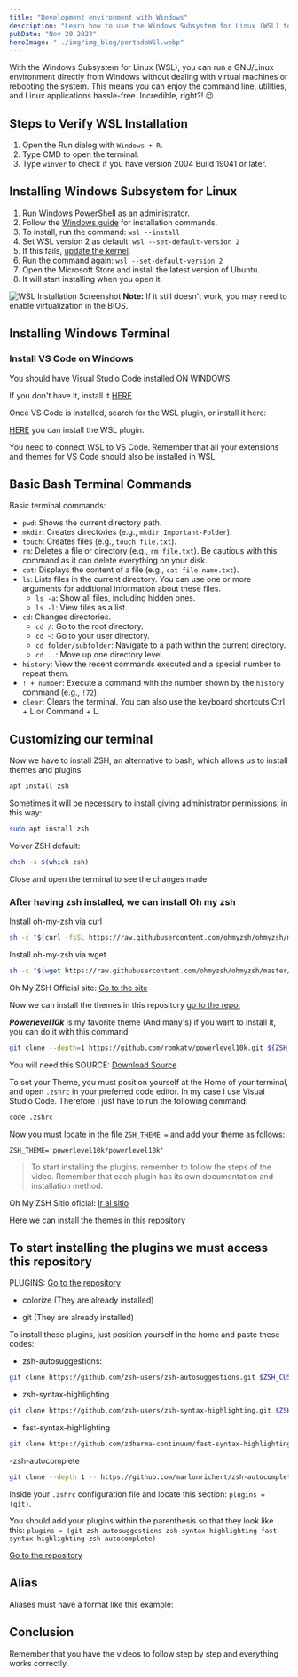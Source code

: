 ```yaml
---
title: "Development environment with Windows"
description: "Learn how to use the Windows Subsystem for Linux (WSL) to have a development environment in Windows"
pubDate: "Nov 20 2023"
heroImage: "../img/img_blog/portadaWSl.webp"
---
```


With the Windows Subsystem for Linux (WSL), you can run a GNU/Linux environment directly from Windows without dealing with virtual machines or rebooting the system. This means you can enjoy the command line, utilities, and Linux applications hassle-free. Incredible, right?! 😉

## Steps to Verify WSL Installation

1. Open the Run dialog with `Windows + R`.
2. Type CMD to open the terminal.
3. Type `winver` to check if you have version 2004 Build 19041 or later.

## Installing Windows Subsystem for Linux

1. Run Windows PowerShell as an administrator.
2. Follow the [Windows guide](https://learn.microsoft.com/en-us/windows/wsl/install) for installation commands.
3. To install, run the command: `wsl --install`
4. Set WSL version 2 as default: `wsl --set-default-version 2`
5. If this fails, [update the kernel](https://learn.microsoft.com/en-us/windows/wsl/install-manual#step-4---download-the-linux-kernel-update-package).
6. Run the command again: `wsl --set-default-version 2`
7. Open the Microsoft Store and install the latest version of Ubuntu.
8. It will start installing when you open it.

![WSL Installation Screenshot](/img/img_blog/ejemploWSLterminal.webp)
**Note:** If it still doesn't work, you may need to enable virtualization in the BIOS.

## Installing Windows Terminal

### Install VS Code on Windows

You should have Visual Studio Code installed ON WINDOWS.

If you don't have it, install it [HERE](https://code.visualstudio.com/download).

Once VS Code is installed, search for the WSL plugin, or install it here:

[HERE](https://marketplace.visualstudio.com/items?itemName=ms-vscode-remote.remote-wsl) you can install the WSL plugin.

You need to connect WSL to VS Code. Remember that all your extensions and themes for VS Code should also be installed in WSL.

## Basic Bash Terminal Commands

Basic terminal commands:

- `pwd`: Shows the current directory path.
- `mkdir`: Creates directories (e.g., `mkdir Important-Folder`).
- `touch`: Creates files (e.g., `touch file.txt`).
- `rm`: Deletes a file or directory (e.g., `rm file.txt`). Be cautious with this command as it can delete everything on your disk.
- `cat`: Displays the content of a file (e.g., `cat file-name.txt`).
- `ls`: Lists files in the current directory. You can use one or more arguments for additional information about these files.
  - `ls -a`: Show all files, including hidden ones.
  - `ls -l`: View files as a list.
- `cd`: Changes directories.
  - `cd /`: Go to the root directory.
  - `cd ~`: Go to your user directory.
  - `cd folder/subfolder`: Navigate to a path within the current directory.
  - `cd ..`: Move up one directory level.
- `history`: View the recent commands executed and a special number to repeat them.
- `! + number`: Execute a command with the number shown by the `history` command (e.g., `!72`).
- `clear`: Clears the terminal. You can also use the keyboard shortcuts Ctrl + L or Command + L.

## Customizing our terminal

Now we have to install ZSH, an alternative to bash, which allows us to install themes and plugins

```bash
apt install zsh
```

Sometimes it will be necessary to install giving administrator permissions, in this way:

```bash
sudo apt install zsh
```

Volver ZSH default:

```bash
chsh -s $(which zsh)
```

Close and open the terminal to see the changes made.

### After having zsh installed, we can install Oh my zsh

Install oh-my-zsh via curl

```bash
sh -c "$(curl -fsSL https://raw.githubusercontent.com/ohmyzsh/ohmyzsh/master/tools/install.sh)"
```

Install oh-my-zsh via wget

```bash
sh -c "$(wget https://raw.githubusercontent.com/ohmyzsh/ohmyzsh/master/tools/install.sh -O -)"
```

Oh My ZSH Official site: [Go to the site](https://ohmyz.sh/)

Now we can install the themes in this repository [go to the repo.](https://github.com/ohmyzsh/ohmyzsh/wiki/Themes)

**_Powerlevel10k_** is my favorite theme (And many's) if you want to install it, you can do it with this command:

```bash
git clone --depth=1 https://github.com/romkatv/powerlevel10k.git ${ZSH_CUSTOM:-$HOME/.oh-my-zsh/custom}/themes/powerlevel10k
```

You will need this SOURCE: [Download Source](https://github.com/romkatv/powerlevel10k-media/raw/master/MesloLGS%20NF%20Regular.ttf)

To set your Theme, you must position yourself at the Home of your terminal, and open `.zshrc` in your preferred code editor. In my case I use Visual Studio Code. Therefore I just have to run the following command:

```bash
code .zshrc
```

Now you must locate in the file `ZSH_THEME =` and add your theme as follows:

```zshrc
ZSH_THEME='powerlevel10k/powerlevel10k'
```

> To start installing the plugins, remember to follow the steps of the video. Remember that each plugin has its own documentation and installation method.

Oh My ZSH Sitio oficial: [Ir al sitio](https://ohmyz.sh/)

[Here](https://github.com/ohmyzsh/ohmyzsh/wiki/Themes) we can install the themes in this repository

## To start installing the plugins we must access this repository

PLUGINS: [Go to the repository](https://github.com/ohmyzsh/ohmyzsh/wiki/Plugins)

- colorize (They are already installed)

- git (They are already installed)

To install these plugins, just position yourself in the home and paste these codes:

- zsh-autosuggestions:

```bash
git clone https://github.com/zsh-users/zsh-autosuggestions.git $ZSH_CUSTOM/plugins/zsh-autosuggestions

```

- zsh-syntax-highlighting

```bash
git clone https://github.com/zsh-users/zsh-syntax-highlighting.git $ZSH_CUSTOM/plugins/zsh-syntax-highlighting
```

- fast-syntax-highlighting

```bash
git clone https://github.com/zdharma-continuum/fast-syntax-highlighting.git ${ZSH_CUSTOM:-$HOME/.oh-my-zsh/custom}/plugins/fast-syntax-highlighting
```

-zsh-autocomplete

```bash
git clone --depth 1 -- https://github.com/marlonrichert/zsh-autocomplete.git $ZSH_CUSTOM/plugins/zsh-autocomplete
```

Inside your `.zshrc` configuration file and locate this section: `plugins = (git)`.

You should add your plugins within the parenthesis so that they look like this: `plugins = (git zsh-autosuggestions zsh-syntax-highlighting fast-syntax-highlighting zsh-autocomplete)`

[Go to the repository](https://gist.github.com/n1snt/454b879b8f0b7995740ae04c5fb5b7df)

## Alias

Aliases must have a format like this example:

## Conclusion

Remember that you have the videos to follow step by step and everything works correctly.
